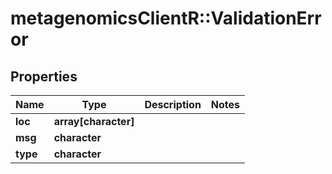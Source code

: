 # metagenomicsClientR::ValidationError

## Properties
Name | Type | Description | Notes
------------ | ------------- | ------------- | -------------
**loc** | **array[character]** |  | 
**msg** | **character** |  | 
**type** | **character** |  | 


